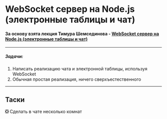 # WebSocket сервер на Node.js (электронные таблицы и чат)
#### За основу взята лекция Тимура Шемсединова - [WebSocket сервер на Node.js (электронные таблицы и чат)](https://www.youtube.com/watch?v=Sf7ln3n16ws&ab_channel=TimurShemsedinov)
____
##### Задачи:
1. Написать реализацию чата и электронной таблицы, используя WebSocket
2. Обычная простая реализация, ничего сверхъестественного

____
## Таски
:negative_squared_cross_mark: Сделать в чате несколько комнат
